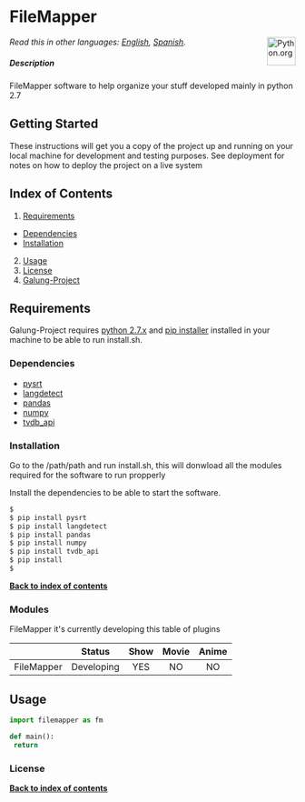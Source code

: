 # FileMapper
[<img src="https://www.python.org/static/opengraph-icon-200x200.png" title="Python.org"
align="right" width="50">](https://www.python.org/)

*Read this in other languages: [English](README.md), [Spanish](README.es.md).*

##### Description
FileMapper software to help organize your stuff developed mainly in python 2.7

## Getting Started

These instructions will get you a copy of the project up and running on your local machine for development and testing purposes. See deployment for notes on how to deploy the project on a live system

## Index of Contents

1. [Requirements](#installation)
 * [Dependencies](#dependencies)
 * [Installation](#installation)
2. [Usage](#usage)
3. [License](#license)
4. [Galung-Project][galung_project_link]

## Requirements
Galung-Project requires [python 2.7.x][python_download_link]  and [pip installer][pip_installer_link] installed in your machine to be able to run install.sh. 

### Dependencies

* [pysrt][pysrt_link]
* [langdetect][langdetect_link]
* [pandas][pandas_link]
* [numpy][numpy_link]
* [tvdb_api][tvdb_api_link]

### Installation

Go to the /path/path and run install.sh, this will donwload all the modules required for the software to run propperly

Install the dependencies to be able to start the software.

```sh
$ 
$ pip install pysrt
$ pip install langdetect
$ pip install pandas
$ pip install numpy
$ pip install tvdb_api
$ pip install 
$
```

**[Back to index of contents](#index-of-contents)**

### Modules
FileMapper it's currently developing this table of plugins 


|     | Status        | Show | Movie | Anime |
|:-------------:|:-------------:|:-----------:|:------------:|:------------:|
| FileMapper |  Developing| YES | NO | NO |

## Usage

```python
import filemapper as fm

def main():
 return
```



### License

**[Back to index of contents](#index-of-contents)**


[readme_fm_link]: <https://github.com/AsiganTheSunk/galung-project/blob/master/trunk/filemapper/README.md>
[readme_cm_link]: <https://github.com/AsiganTheSunk/galung-project/blob/master/trunk/filemapper/README.md>

[pip_installer_link]: <https://pip.pypa.io/en/stable/installing/>
[python_download_link]: <https://www.python.org/downloads/>

[tvdb_api_link]: <https://github.com/dbr/tvdb_api>
[pysrt_link]: <https://github.com/byroot/pysrt>
[langdetect_link]: <https://github.com/Mimino666/langdetect>
[pandas_link]: <http://pandas.pydata.org/>
[numpy_link]: <http://www.numpy.org/>

[galung_project_link]: <https://github.com/AsiganTheSunk/galung-project/blob/master/README.md>

